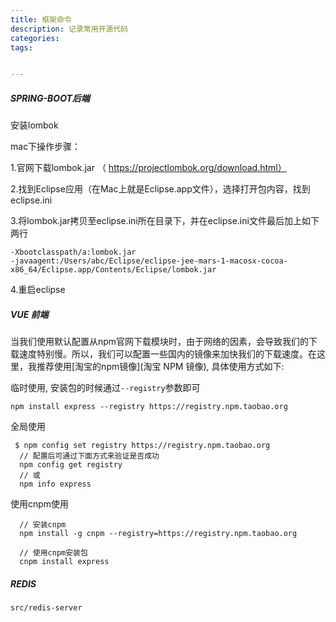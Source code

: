 ```yaml
---
title: 框架命令
description: 记录常用开源代码
categories:
tags:


---
```


##### SPRING-BOOT后端

安装lombok

mac下操作步骤：

1.官网下载lombok.jar （ https://projectlombok.org/download.html）

2.找到Eclipse应用（在Mac上就是Eclipse.app文件），选择打开包内容，找到eclipse.ini

3.将lombok.jar拷贝至eclipse.ini所在目录下，并在eclipse.ini文件最后加上如下两行

```
-Xbootclasspath/a:lombok.jar
-javaagent:/Users/abc/Eclipse/eclipse-jee-mars-1-macosx-cocoa- x86_64/Eclipse.app/Contents/Eclipse/lombok.jar
```

4.重启eclipse

##### VUE 前端

当我们使用默认配置从npm官网下载模块时，由于网络的因素，会导致我们的下载速度特别慢。所以，我们可以配置一些国内的镜像来加快我们的下载速度。在这里，我推荐使用[淘宝的npm镜像](淘宝 NPM 镜像), 具体使用方式如下:

临时使用, 安装包的时候通过`--registry`参数即可

```
npm install express --registry https://registry.npm.taobao.org
```

全局使用

```
 $ npm config set registry https://registry.npm.taobao.org
  // 配置后可通过下面方式来验证是否成功
  npm config get registry
  // 或
  npm info express
```

使用cnpm使用

```
  // 安装cnpm
  npm install -g cnpm --registry=https://registry.npm.taobao.org

  // 使用cnpm安装包
  cnpm install express
```

##### REDIS

```
src/redis-server
```

